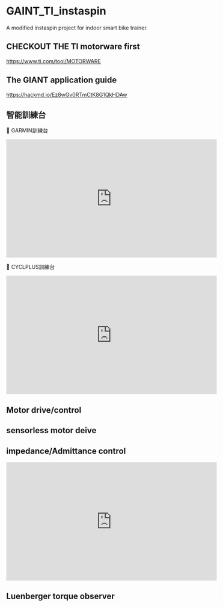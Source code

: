 # GAINT_TI_instaspin
A modified instaspin project for indoor smart bike trainer.


## CHECKOUT THE TI motorware first
https://www.ti.com/tool/MOTORWARE

## The GIANT application guide
https://hackmd.io/Ez8wGv0RTmCtK8G1QkHDAw

## 智能訓練台
:dart: GARMIN訓練台

<iframe width="560" height="315" src="https://www.youtube.com/embed/qmBaQdZJ56g" title="YouTube video player" frameborder="0" allow="accelerometer; autoplay; clipboard-write; encrypted-media; gyroscope; picture-in-picture; web-share" allowfullscreen></iframe>

:dart: CYCLPLUS訓練台

<iframe width="560" height="315" src="https://www.youtube.com/embed/WzjZdxJNWx8" title="YouTube video player" frameborder="0" allow="accelerometer; autoplay; clipboard-write; encrypted-media; gyroscope; picture-in-picture; web-share" allowfullscreen></iframe>

## Motor drive/control

## sensorless motor deive



## impedance/Admittance control
<iframe width="560" height="315" src="https://www.youtube.com/embed/KJ8s1BUHoks" title="YouTube video player" frameborder="0" allow="accelerometer; autoplay; clipboard-write; encrypted-media; gyroscope; picture-in-picture; web-share" allowfullscreen></iframe>

## Luenberger torque observer
